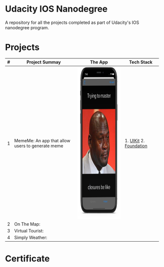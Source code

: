 #  Udacity IOS Nanodegree

A repository for all the projects completed as part of Udacity's IOS nanodegree program.

# Projects

| # | Project Summay | The App        | Tech Stack| 
| - | -------------- | -------------- | --------- |
| 1 | MemeMe: An app that allow users to generate meme |<img src="https://github.com/MoSourang/Udacity_IOS_Nanodegree/blob/master/MemeMe%201.0/screenshots/Meme%20Editor.png" width="280" height="500"> | 1. [UIKit](https://developer.apple.com/documentation/uikit) 2. [Foundation](https://developer.apple.com/documentation/foundation)|     
| 2 | On The Map:                |                |         |  
| 3 | Virtual Tourist:                  |                |         |  
| 4 | Simply Weather:                |                |         |  

# Certificate 



 
